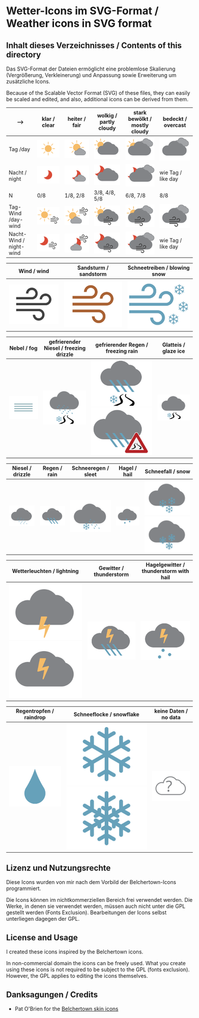 # Wetter-Icons im SVG-Format / Weather icons in SVG format

## Inhalt dieses Verzeichnisses / Contents of this directory

Das SVG-Format der Dateien ermöglicht eine problemlose Skalierung
(Vergrößerung, Verkleinerung) und Anpassung sowie Erweiterung um
zusätzliche Icons.

Because of the Scalable Vector Format (SVG) of these files, they can
easily be scaled and edited, and also, additional icons can be derived
from them.


-->    | klar / clear | heiter / fair | wolkig / partly cloudy | stark bewölkt / mostly cloudy | bedeckt / overcast
----|-------------|--------------|-------------------------|-------------------------------|---------------------
Tag /day | ![clear day](clear-day.svg) | ![mostly clear day](mostly-clear-day.svg) | ![partly cloudy day](partly-cloudy-day.svg) | ![mostly cloudy day](mostly-cloudy-day.svg) | ![cloudy](cloudy.svg)
Nacht / night |![clear night](clear-night.svg) | ![mostly clear night](mostly-clear-night.svg) | ![partly cloudy night](partly-cloudy-night.svg) | ![mostly cloudy night](mostly-cloudy-night.svg) | wie Tag / like day
N | 0/8 | 1/8, 2/8 | 3/8, 4/8, 5/8 | 6/8, 7/8 | 8/8
Tag-Wind /day-wind | ![clear day](clear-day-wind.svg) | ![mostly clear day](mostly-clear-day-wind.svg) | ![partly cloudy day](partly-cloudy-day-wind.svg) | ![mostly cloudy day](mostly-cloudy-day-wind.svg) | ![cloudy](cloudy-wind.svg)
Nacht-Wind / night-wind |![clear night](clear-night-wind.svg) | ![mostly clear night](mostly-clear-night-wind.svg) | ![partly cloudy night](partly-cloudy-night-wind.svg) | ![mostly cloudy night](mostly-cloudy-night-wind.svg) | wie Tag / like day

Wind / wind | Sandsturm / sandstorm | Schneetreiben / blowing snow
------------|-----------------------|-------------------------------
![wind](weathericons/wind.svg) | ![wind](weathericons/sandstorm.svg) | ![wind](weathericons/blowingsnow.svg) 

Nebel / fog | gefrierender Niesel / freezing drizzle |gefrierender Regen / freezing rain | Glatteis / glaze ice
------------|-------------|-------------------|------------------------------------
![fog](fog.svg) | ![freezingdrizzle](freezingdrizzle.svg) | ![freezingrain](freezingrain.svg) ![freezingrain](freezingrain2.svg) | ![glaze ice](glazeice.svg)

Niesel / drizzle | Regen / rain | Schneeregen / sleet | Hagel / hail | Schneefall / snow
-----------------|--------------|---------------------|--------------|-------------------
![drizzle](drizzle.svg) | ![rain](rain.svg) | ![sleet](sleet.svg) | ![hail](hail.svg) | ![snow](snow.svg) ![snow2](snow2.svg)

Wetterleuchten / lightning | Gewitter / thunderstorm | Hagelgewitter / thunderstorm with hail
---------------------------|-------------------------|---------------------------------------
![lightning](lightning.svg) ![lightning](lightning2.svg) | ![thunderstorm with rain](thunderstorm.svg) | ![thunderstorm with hail](thunderstorm-hail.svg)

Regentropfen / raindrop | Schneeflocke / snowflake | keine Daten / no data
------------------------|--------------------------|-----------------------
![raindrop](raindrop.svg) | ![snowflake](snowflake.svg) ![snowflake](snowflake2.svg) | ![no data](unknown.svg)


## Lizenz und Nutzungsrechte

Diese Icons wurden von mir nach dem Vorbild der Belchertown-Icons 
programmiert. 

Die Icons können im nichtkommerziellen Bereich frei verwendet werden.
Die Werke, in denen sie verwendet werden, müssen auch nicht unter die 
GPL gestellt werden (Fonts Exclusion). Bearbeitungen der Icons selbst 
unterliegen dagegen der GPL.

## License and Usage

I created these icons inspired by the Belchertown icons.

In non-commercial domain the icons can be freely used. What you create
using these icons is not required to be subject to the GPL (fonts
exclusion). However, the GPL applies to editing the icons themselves.

## Danksagungen / Credits

* Pat O'Brien for the [Belchertown skin icons](https://github.com/poblabs/weewx-belchertown)
